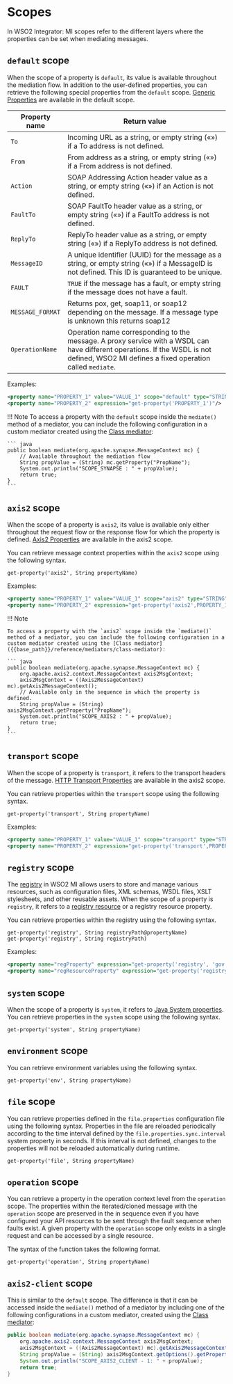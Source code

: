 # Scopes

In WSO2 Integrator: MI scopes refer to the different layers where the properties can be set when mediating messages. 

## `default` scope

When the scope of a property is `default`, its value is available throughout the mediation flow. In addition to the user-defined properties, you can retrieve the following special properties from the `default` scope.
[Generic Properties]({{base_path}}/reference/mediators/property-reference/generic-properties) are available in the default scope.

| Property name  | Return value                                                                                                                                                                                    |
|----------------|-------------------------------------------------------------------------------------------------------------------------------------------------------------------------------------|
| `To`             | Incoming URL as a string, or empty string («») if a To address is not defined.                                                                                                      |
| `From`           | From address as a string, or empty string («») if a From address is not defined.                                                                                                    |
| `Action`         | SOAP Addressing Action header value as a string, or empty string («») if an Action is not defined.                                                                                  |
| `FaultTo`        | SOAP FaultTo header value as a string, or empty string («») if a FaultTo address is not defined.                                                                                    |
| `ReplyTo`        | ReplyTo header value as a string, or empty string («») if a ReplyTo address is not defined.                                                                                         |
| `MessageID`      | A unique identifier (UUID) for the message as a string, or empty string («») if a MessageID is not defined. This ID is guaranteed to be unique.                                     |
| `FAULT`          | `TRUE` if the message has a fault, or empty string if the message does not have a fault.                                                                                              |
| `MESSAGE_FORMAT` | Returns pox, get, soap11, or soap12 depending on the message. If a message type is unknown this returns soap12                                                                      |
| `OperationName`  | Operation name corresponding to the message. A proxy service with a WSDL can have different operations. If the WSDL is not defined, WSO2 MI defines a fixed operation called `mediate`. |

Examples:
``` xml
<property name="PROPERTY_1" value="VALUE_1" scope="default" type="STRING"/>
<property name="PROPERTY_2" expression="get-property('PROPERTY_1')"/>
```

!!! Note
    To access a property with the `default` scope inside the `mediate()` method of a mediator, you can include the following configuration in a custom mediator created using the [Class mediator]({{base_path}}/reference/mediators/class-mediator):

    ``` java
    public boolean mediate(org.apache.synapse.MessageContext mc) {  
        // Available throughout the mediation flow  
        String propValue = (String) mc.getProperty("PropName");  
        System.out.println("SCOPE_SYNAPSE : " + propValue);  
        return true;  
    }
    ```

## `axis2` scope

When the scope of a property is `axis2`, its value is available only either throughout the request flow or the response flow for which the property is defined. [Axis2 Properties]({{base_path}}/reference/mediators/property-reference/axis2-properties/) are available in the axis2 scope.

You can retrieve
message context properties within the `axis2` scope
using the following syntax.

`get-property('axis2', String propertyName)`

Examples:
``` xml
<property name="PROPERTY_1" value="VALUE_1" scope="axis2" type="STRING"/>
<property name="PROPERTY_2" expression="get-property('axis2',PROPERTY_1')"/>
```

!!! Note

    To access a property with the `axis2` scope inside the `mediate()` method of a mediator, you can include the following configuration in a custom mediator created using the [Class mediator]({{base_path}}/reference/mediators/class-mediator):

    ``` java
    public boolean mediate(org.apache.synapse.MessageContext mc) {  
        org.apache.axis2.context.MessageContext axis2MsgContext;  
        axis2MsgContext = ((Axis2MessageContext) mc).getAxis2MessageContext();   
        // Available only in the sequence in which the property is defined.  
        String propValue = (String) axis2MsgContext.getProperty("PropName");  
        System.out.println("SCOPE_AXIS2 : " + propValue);  
        return true;  
    } 
    ```

## `transport` scope

When the scope of a property is `transport`, it refers to the transport headers of the message. [HTTP Transport Properties]({{base_path}}/reference/mediators/property-reference/http-transport-properties/) are available in the axis2 scope.

You can retrieve properties within the
`transport` scope using the following syntax.

`get-property('transport', String propertyName)`

Examples:
``` xml
<property name="PROPERTY_1" value="VALUE_1" scope="transport" type="STRING"/>
<property name="PROPERTY_2" expression="get-property('transport',PROPERTY_1')"/>
```

## `registry` scope

The [registry]({{base_path}}/get-started/key-concepts/#registry) in WSO2 MI allows users to store and manage various resources, such as configuration files, XML schemas, WSDL files, XSLT stylesheets, and other reusable assets.
When the scope of a property is `registry`,
it refers to a [registry resource]({{base_path}}/develop/creating-artifacts/creating-registry-resources) or a registry resource property.

You can retrieve properties within the registry using the following syntax.

`get-property('registry', String registryPath@propertyName)`  
`get-property('registry', String registryPath)`


Examples:
``` xml
<property name="regProperty" expression="get-property('registry', 'gov:/data/xml/collectionx')"/>
<property name="regResourceProperty" expression="get-property('registry', 'gov:/data/xml/collectionx@abc')"/>
```

## `system` scope

When the scope of a property is `system`, it refers to [Java System properties](https://docs.oracle.com/javase/tutorial/essential/environment/sysprop.html).
You can retrieve properties in the `system` scope using the following syntax.

`get-property('system', String propertyName)`

## `environment` scope

You can retrieve environment variables using the following syntax.

`get-property('env', String propertyName)`

## `file` scope

You can retrieve properties defined in the `file.properties` configuration file using the following syntax. Properties in the file are reloaded periodically according to the time interval defined by the `file.properties.sync.interval` system property in seconds. If this interval is not defined, changes to the properties will not be reloaded automatically during runtime.

`get-property('file', String propertyName)`

## `operation` scope

You can retrieve a property in the operation context level from the `operation` scope. The properties within the iterated/cloned message with the `operation` scope are preserved in the in sequence even if you have configured your API resources to be sent through the fault sequence when faults exist. A given property with the `operation` scope only exists in a single request and can be accessed by a single resource. 

The syntax of the function takes the following format.

`get-property('operation', String propertyName)`

## `axis2-client` scope

This is similar to the `default` scope. The difference is that it can be accessed inside the
`mediate()` method of a mediator by including one of
the following configurations in a custom mediator, created using the
[Class mediator]({{base_path}}/reference/mediators/class-mediator):


``` java
public boolean mediate(org.apache.synapse.MessageContext mc) {  
    org.apache.axis2.context.MessageContext axis2MsgContext;  
    axis2MsgContext = ((Axis2MessageContext) mc).getAxis2MessageContext();  
    String propValue = (String) axis2MsgContext.getOptions().getProperty("PropName");  
    System.out.println("SCOPE_AXIS2_CLIENT - 1: " + propValue);  
    return true;  
}  
```
